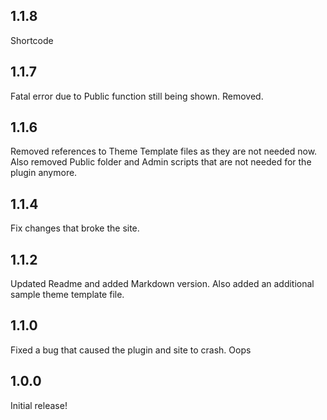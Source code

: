## 1.1.8

Shortcode

## 1.1.7

Fatal error due to Public function still being shown. Removed.

## 1.1.6

Removed references to Theme Template files as they are not needed now. Also removed Public folder and Admin scripts that are not needed for the plugin anymore.

## 1.1.4

Fix changes that broke the site.

## 1.1.2

Updated Readme and added Markdown version. Also added an additional sample theme template file.

## 1.1.0

Fixed a bug that caused the plugin and site to crash. Oops

## 1.0.0

Initial release!
